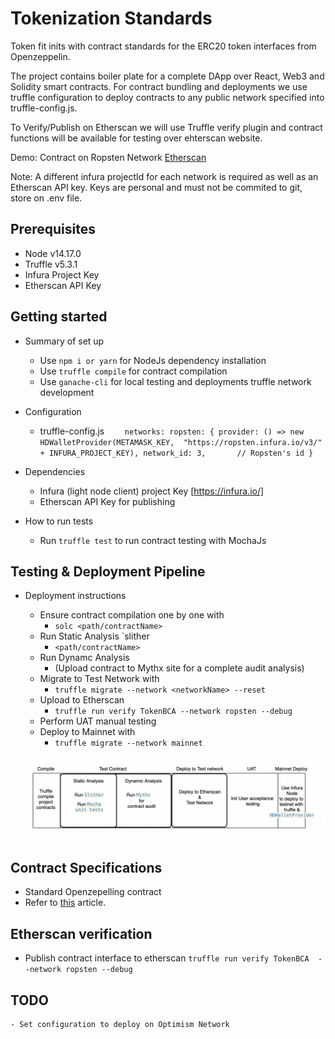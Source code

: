 # Tokenization Standards

Token fit inits with contract standards for the ERC20 token interfaces from Openzeppelin.

The project contains boiler plate for a complete DApp over React, Web3 and Solidity smart contracts. For contract bundling and deployments we use truffle configuration to deploy contracts to any public network specified into truffle-config.js. 

To Verify/Publish on Etherscan we will use Truffle verify plugin and contract functions will be available for testing over ehterscan website.

Demo: Contract on Ropsten Network [Etherscan](https://ropsten.etherscan.io/token/0xBD268AD65620B697d46D7d5b8DEEC93228af1b12)

Note: A different infura projectId for each network is required as well as an Etherscan API key. Keys are  personal and must not be commited to git, store on .env file.


## Prerequisites ###

* Node v14.17.0
* Truffle v5.3.1
* Infura Project Key
* Etherscan API Key

## Getting started ###

* Summary of set up
    - Use `npm i or yarn` for NodeJs dependency installation
    - Use `truffle compile` for contract compilation
    - Use `ganache-cli` for local testing and deployments truffle network development

* Configuration 
    - truffle-config.js
    `   
    networks:
        ropsten: {
             provider: () => new HDWalletProvider(METAMASK_KEY, 
             "https://ropsten.infura.io/v3/" + INFURA_PROJECT_KEY),
             network_id: 3,       // Ropsten's id
    }`

* Dependencies
    - Infura (light node client) project Key [https://infura.io/]
    - Etherscan API Key for publishing


* How to run tests
    - Run `truffle test` to run contract testing with MochaJs

## Testing & Deployment Pipeline

* Deployment instructions
    - Ensure contract compilation one by one with 
        * `solc <path/contractName>`
    - Run Static Analysis `slither 
        * `<path/contractName>`
    - Run Dynamc Analysis 
        * (Upload contract to Mythx site for a complete audit analysis)
    - Migrate to Test Network with 
        * `truffle migrate --network <networkName> --reset`
    - Upload to Etherscan 
        * `truffle run verify TokenBCA --network ropsten --debug` 
    - Perform UAT manual testing
    - Deploy to Mainnet with 
        * `truffle migrate --network mainnet`

    ![Testing & Deployment Pipeline](public/DeployPipeline.png)


## Contract Specifications ###

 - Standard Openzepelling contract
 - Refer to [this](https://kalis.me/verify-truffle-smart-contracts-etherscan/) article.

## Etherscan verification

- Publish contract interface to etherscan
 `truffle run verify TokenBCA  --network ropsten --debug`

## TODO

    - Set configuration to deploy on Optimism Network

